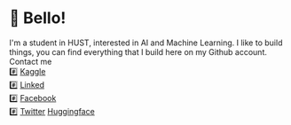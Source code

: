 # 👋 Bello!
I'm a student in HUST, interested in AI and Machine Learning. I like to build things, you can find everything that I build here on my Github account.  
Contact me    
#️⃣ [Kaggle](https://www.kaggle.com/dinhchicong)  
#️⃣ [Linked](https://www.linkedin.com/in/dinhchicong/)  
#️⃣ [Facebook](https://www.facebook.com/dinhchicongf9)  
#️⃣ [Twitter]([https://twitter.com/dinhchicongf9](https://x.com/congdc00))  
[Huggingface](https://huggingface.co/congdc)
